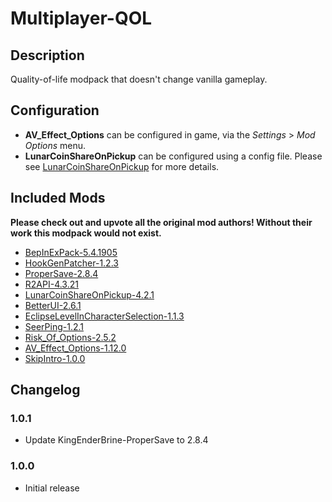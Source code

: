 # Multiplayer-QOL

## Description
Quality-of-life modpack that doesn't change vanilla gameplay. 

## Configuration
- **AV_Effect_Options** can be configured in game, via the *Settings* > *Mod Options* menu.
- **LunarCoinShareOnPickup** can be configured using a config file. Please see [LunarCoinShareOnPickup](https://thunderstore.io/package/dan8991iel/LunarCoinShareOnPickup/) for more details.

## Included Mods
**Please check out and upvote all the original mod authors! Without their work this modpack would not exist.**

-	[BepInExPack-5.4.1905](https://thunderstore.io/package/bbepis/BepInExPack/5.4.1905/)
-	[HookGenPatcher-1.2.3](https://thunderstore.io/package/RiskofThunder/HookGenPatcher/1.2.3/)
-	[ProperSave-2.8.4](https://thunderstore.io/package/KingEnderBrine/ProperSave/2.8.4/)
-	[R2API-4.3.21](https://thunderstore.io/package/tristanmcpherson/R2API/4.3.21/)
-	[LunarCoinShareOnPickup-4.2.1](https://thunderstore.io/package/dan8991iel/LunarCoinShareOnPickup/4.2.1/)
-	[BetterUI-2.6.1](https://thunderstore.io/package/XoXFaby/BetterUI/2.6.1/)
-	[EclipseLevelInCharacterSelection-1.1.3](https://thunderstore.io/package/DepressionChurch/EclipseLevelInCharacterSelection/1.1.3/)
-	[SeerPing-1.2.1](https://thunderstore.io/package/Moonlol/SeerPing/1.2.1/)
-	[Risk_Of_Options-2.5.2](https://thunderstore.io/package/Rune580/Risk_Of_Options/2.5.2/)
-	[AV_Effect_Options-1.12.0](https://thunderstore.io/package/Higgs1/AV_Effect_Options/1.12.0/)
-	[SkipIntro-1.0.0](https://thunderstore.io/package/Bubbet/SkipIntro/1.0.0/)

## Changelog

### 1.0.1
- Update KingEnderBrine-ProperSave to 2.8.4
### 1.0.0 
- Initial release
